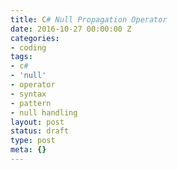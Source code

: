 ```yaml
---
title: C# Null Propagation Operator
date: 2016-10-27 00:00:00 Z
categories:
- coding
tags:
- c#
- 'null'
- operator
- syntax
- pattern
- null handling
layout: post
status: draft
type: post
meta: {}
---
```


